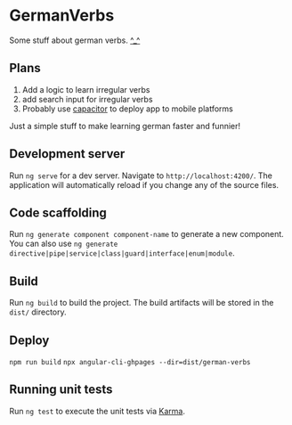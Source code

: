 # GermanVerbs
Some stuff about german verbs. [^_^](https://maximobrubov.github.io/german-verbs/)

## Plans
1. Add a logic to learn irregular verbs
2. add search input for irregular verbs
3. Probably use [capacitor](https://betterprogramming.pub/how-to-convert-your-angular-application-to-a-native-mobile-app-android-and-ios-c212b38976df) to deploy app to mobile platforms 

Just a simple stuff to make learning german faster and funnier!

## Development server

Run `ng serve` for a dev server. Navigate to `http://localhost:4200/`. The application will automatically reload if you change any of the source files.

## Code scaffolding

Run `ng generate component component-name` to generate a new component. You can also use `ng generate directive|pipe|service|class|guard|interface|enum|module`.

## Build

Run `ng build` to build the project. The build artifacts will be stored in the `dist/` directory.


## Deploy
`npm run build`
`npx angular-cli-ghpages --dir=dist/german-verbs`


## Running unit tests

Run `ng test` to execute the unit tests via [Karma](https://karma-runner.github.io).
